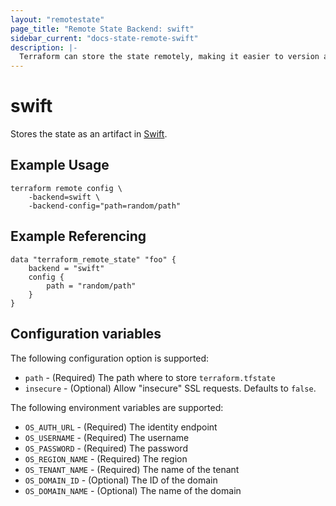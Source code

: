 ```yaml
---
layout: "remotestate"
page_title: "Remote State Backend: swift"
sidebar_current: "docs-state-remote-swift"
description: |-
  Terraform can store the state remotely, making it easier to version and work with in a team.
---
```


# swift

Stores the state as an artifact in [Swift](http://docs.openstack.org/developer/swift/).

## Example Usage

```
terraform remote config \
	-backend=swift \
	-backend-config="path=random/path"
```

## Example Referencing

```
data "terraform_remote_state" "foo" {
	backend = "swift"
	config {
		path = "random/path"
	}
}
```

## Configuration variables

The following configuration option is supported:

 * `path` - (Required) The path where to store `terraform.tfstate`
 * `insecure` - (Optional) Allow "insecure" SSL requests. Defaults to `false`.

The following environment variables are supported:

 * `OS_AUTH_URL` - (Required) The identity endpoint
 * `OS_USERNAME` - (Required) The username
 * `OS_PASSWORD` - (Required) The password
 * `OS_REGION_NAME` - (Required) The region
 * `OS_TENANT_NAME` - (Required) The name of the tenant
 * `OS_DOMAIN_ID` - (Optional) The ID of the domain
 * `OS_DOMAIN_NAME` - (Optional) The name of the domain
